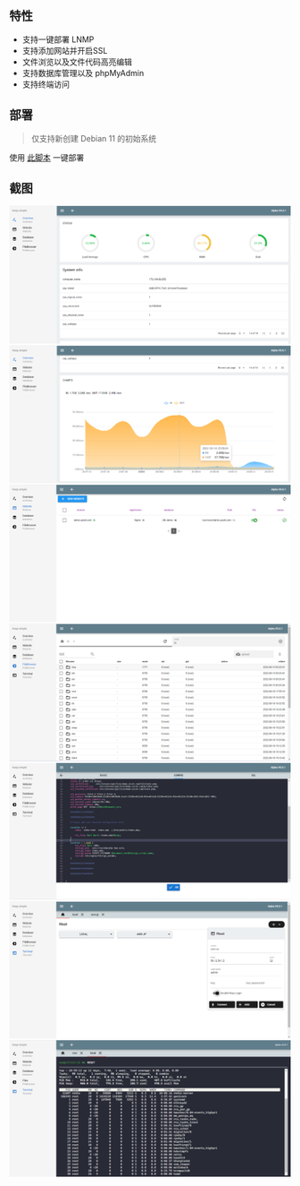 ## 特性
- 支持一键部署 LNMP
- 支持添加网站并开启SSL
- 文件浏览以及文件代码高亮编辑
- 支持数据库管理以及 phpMyAdmin
- 支持终端访问

## 部署

> 仅支持新创建 Debian 11 的初始系统

使用 [此脚本](https://github.com/UISSH/install-script) 一键部署

## 截图

![001_overview](https://raw.githubusercontent.com/UISSH/.github/main/profile/screenshot/001_overview.png)
![002_overview](https://raw.githubusercontent.com/UISSH/.github/main/profile/screenshot/002_overview.png)
![003_website](https://raw.githubusercontent.com/UISSH/.github/main/profile/screenshot/003_website.png)
![004_filebrowser](https://raw.githubusercontent.com/UISSH/.github/main/profile/screenshot/004_filebrowser.png)
![005_nginx_config](https://raw.githubusercontent.com/UISSH/.github/main/profile/screenshot/005_nginx_config.png)
![006_terminal](https://raw.githubusercontent.com/UISSH/.github/main/profile/screenshot/006_terminal.png)
![007_terminal](https://raw.githubusercontent.com/UISSH/.github/main/profile/screenshot/007_terminal.png)

